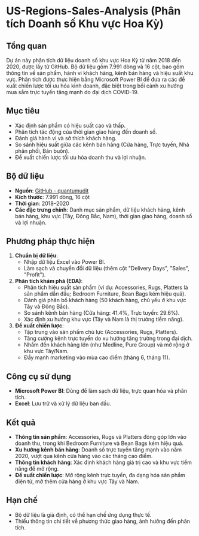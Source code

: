 # US-Regions-Sales-Analysis (Phân tích Doanh số Khu vực Hoa Kỳ)
## Tổng quan
Dự án này phân tích dữ liệu doanh số khu vực Hoa Kỳ từ năm 2018 đến 2020, được lấy từ GitHub. Bộ dữ liệu gồm 7.991 dòng và 16 cột, bao gồm thông tin về sản phẩm, hành vi khách hàng, kênh bán hàng và hiệu suất khu vực. Phân tích được thực hiện bằng Microsoft Power BI để đưa ra các đề xuất chiến lược tối ưu hóa kinh doanh, đặc biệt trong bối cảnh xu hướng mua sắm trực tuyến tăng mạnh do đại dịch COVID-19.

## Mục tiêu
- Xác định sản phẩm có hiệu suất cao và thấp.
- Phân tích tác động của thời gian giao hàng đến doanh số.
- Đánh giá hành vi và sở thích khách hàng.
- So sánh hiệu suất giữa các kênh bán hàng (Cửa hàng, Trực tuyến, Nhà phân phối, Bán buôn).
- Đề xuất chiến lược tối ưu hóa doanh thu và lợi nhuận.

## Bộ dữ liệu
- **Nguồn**: [GitHub - quantumudit](https://github.com/quantumudit)
- **Kích thước**: 7.991 dòng, 16 cột
- **Thời gian**: 2018–2020
- **Các đặc trưng chính**: Danh mục sản phẩm, dữ liệu khách hàng, kênh bán hàng, khu vực (Tây, Đông Bắc, Nam), thời gian giao hàng, doanh số và lợi nhuận.

## Phương pháp thực hiện
1. **Chuẩn bị dữ liệu**:
   - Nhập dữ liệu Excel vào Power BI.
   - Làm sạch và chuyển đổi dữ liệu (thêm cột "Delivery Days", "Sales", "Profit").
2. **Phân tích khám phá (EDA)**:
   - Phân tích hiệu suất sản phẩm (ví dụ: Accessories, Rugs, Platters là sản phẩm dẫn đầu; Bedroom Furniture, Bean Bags kém hiệu quả).
   - Đánh giá phân bố khách hàng (50 khách hàng, chủ yếu ở khu vực Tây và Đông Bắc).
   - So sánh kênh bán hàng (Cửa hàng: 41.4%, Trực tuyến: 29.6%).
   - Xác định xu hướng khu vực (Tây và Nam là thị trường tiềm năng).
3. **Đề xuất chiến lược**:
   - Tập trung vào sản phẩm chủ lực (Accessories, Rugs, Platters).
   - Tăng cường kênh trực tuyến do xu hướng tăng trưởng trong đại dịch.
   - Nhắm đến khách hàng lớn (như Medline, Pure Group) và mở rộng ở khu vực Tây/Nam.
   - Đẩy mạnh marketing vào mùa cao điểm (tháng 6, tháng 11).

## Công cụ sử dụng
- **Microsoft Power BI**: Dùng để làm sạch dữ liệu, trực quan hóa và phân tích.
- **Excel**: Lưu trữ và xử lý dữ liệu ban đầu.

## Kết quả
- **Thông tin sản phẩm**: Accessories, Rugs và Platters đóng góp lớn vào doanh thu, trong khi Bedroom Furniture và Bean Bags kém hiệu quả.
- **Xu hướng kênh bán hàng**: Doanh số trực tuyến tăng mạnh vào năm 2020, vượt qua kênh cửa hàng vào các tháng cao điểm.
- **Thông tin khách hàng**: Xác định khách hàng giá trị cao và khu vực tiềm năng để mở rộng.
- **Đề xuất chiến lược**: Mở rộng kênh trực tuyến, đa dạng hóa sản phẩm điện tử, mở thêm cửa hàng ở khu vực Tây và Nam.

## Hạn chế
- Bộ dữ liệu là giả định, có thể hạn chế ứng dụng thực tế.
- Thiếu thông tin chi tiết về phương thức giao hàng, ảnh hưởng đến phân tích.
